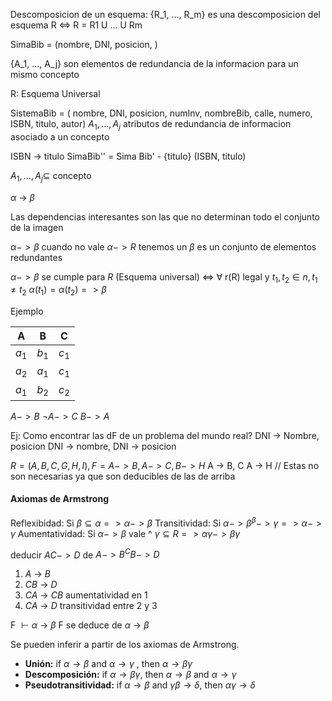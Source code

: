 Descomposicion de un esquema: 
{R_1, ..., R_m} es una descomposicion del esquema R <=> R = R1 U ... U Rm

SimaBib = (nombre, DNI, posicion, )

{A_1, ..., A_j} son elementos de redundancia de la informacion para un mismo concepto

R: Esquema Universal

SistemaBib = ( nombre, DNI, posicion, numInv, nombreBib, calle, numero, ISBN, titulo, autor)
$A_1,  ... , A_j$ atributos de redundancia de informacion asociado a un concepto

ISBN -> titulo
SimaBib'' = Sima Bib' - {titulo}
(ISBN, titulo)


${A_1, ... ,A_j} \subseteq$ concepto

$\alpha$ -> $\beta$

Las dependencias interesantes son las que no determinan todo el conjunto de la imagen

$\alpha   -> \beta$  cuando no vale $\alpha -> R$ tenemos un $\beta$ es un conjunto de elementos redundantes

$\alpha -> \beta$ se cumple para $R$ (Esquema universal) <=> $\forall$ r(R) legal y $t_1, t_2 \in n, t_1 \neq t_2$ 
$\alpha(t_1) = \alpha(t_2) => \beta$

Ejemplo

| A | B | C |
|---|---|---|
|$a_1$| $b_1$ | $c_1$| 
|$a_2$| $a_1$ | $c_1$ |
|$a_1$|$b_2$|$c_2$


$A->B$
$\neg A->C$
$B->A$



Ej: 
Como encontrar las dF de un problema del mundo real?
DNI -> Nombre, posicion
DNI -> nombre, DNI -> posicion

$R = (A,B,C,G,H,I),  F={A -> B, A ->C, B->H}$
A -> B, C    A -> H                         // Estas no son necesarias ya que son deducibles de las de arriba

#### Axiomas de Armstrong

Reflexibidad:
Si $\beta \subseteq \alpha => \alpha -> \beta$ 
Transitividad:
Si $\alpha -> \beta ^ \beta -> \gamma => \alpha -> \gamma$
Aumentatividad:
Si $\alpha -> \beta$ vale ^ $\gamma \subseteq R => \alpha \gamma -> \beta \gamma$


deducir $A C ->D$ de $A->B ^ CB -> D$
1) $A$ -> $B$
2) $CB$ -> $D$
3) $CA$ -> $CB$   aumentatividad en 1
4) $CA$ -> $D$  transitividad entre 2 y 3

F $\vdash \alpha$ -> $\beta$ 
F se deduce de $\alpha$ -> $\beta$ 

Se pueden inferir a partir de los axiomas de Armstrong.

+ **Unión:** if $\alpha → \beta$  and $\alpha → \gamma$ , then $\alpha → \beta \gamma$
+ **Descomposición:** if $\alpha → \beta \gamma$, then $\alpha → \beta$ and $\alpha → \gamma$
+ **Pseudotransitividad:** if $\alpha → \beta$ and $\gamma \beta → \delta$, then $\alpha \gamma → \delta$


